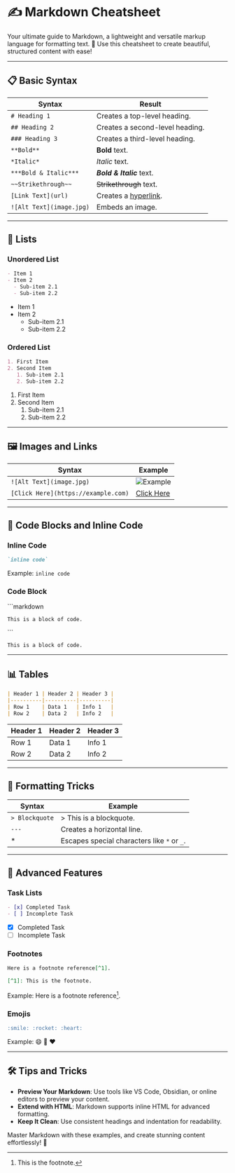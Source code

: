 # ✍️ Markdown Cheatsheet

Your ultimate guide to Markdown, a lightweight and versatile markup language for formatting text. 🚀 Use this cheatsheet to create beautiful, structured content with ease!

---

## 📋 Basic Syntax

| **Syntax**        | **Result**                         |
|-------------------|------------------------------------|
| `# Heading 1`     | Creates a top-level heading.       |
| `## Heading 2`    | Creates a second-level heading.    |
| `### Heading 3`   | Creates a third-level heading.     |
| `**Bold**`        | **Bold** text.                    |
| `*Italic*`        | *Italic* text.                    |
| `***Bold & Italic***` | ***Bold & Italic*** text.        |
| `~~Strikethrough~~` | ~~Strikethrough~~ text.           |
| `[Link Text](url)`| Creates a [hyperlink](https://example.com). |
| `![Alt Text](image.jpg)` | Embeds an image.              |

---

## 📂 Lists

### Unordered List
```markdown
- Item 1
- Item 2
  - Sub-item 2.1
  - Sub-item 2.2
```
- Item 1
- Item 2
  - Sub-item 2.1
  - Sub-item 2.2

### Ordered List
```markdown
1. First Item
2. Second Item
   1. Sub-item 2.1
   2. Sub-item 2.2
```
1. First Item
2. Second Item
   1. Sub-item 2.1
   2. Sub-item 2.2

---

## 🖼️ Images and Links

| **Syntax**                              | **Example**                              |
|-----------------------------------------|------------------------------------------|
| `![Alt Text](image.jpg)`                | ![Example](https://via.placeholder.com/150) |
| `[Click Here](https://example.com)`     | [Click Here](https://example.com)         |

---

## 📝 Code Blocks and Inline Code

### Inline Code
```markdown
`inline code`
```
Example: `inline code`

### Code Block
\`\`\`markdown
```
This is a block of code.
```
\`\`\`

```
This is a block of code.
```

---

## 📊 Tables

```markdown
| Header 1 | Header 2 | Header 3 |
|----------|----------|----------|
| Row 1    | Data 1   | Info 1   |
| Row 2    | Data 2   | Info 2   |
```
| Header 1 | Header 2 | Header 3 |
|----------|----------|----------|
| Row 1    | Data 1   | Info 1   |
| Row 2    | Data 2   | Info 2   |

---

## 🎨 Formatting Tricks

| **Syntax**                   | **Example**                                      |
|------------------------------|--------------------------------------------------|
| `> Blockquote`               | > This is a blockquote.                          |
| `---`                        | Creates a horizontal line.                       |
| \*                          | Escapes special characters like `*` or `_`.      |

---

## 🎵 Advanced Features

### Task Lists
```markdown
- [x] Completed Task
- [ ] Incomplete Task
```
- [x] Completed Task
- [ ] Incomplete Task

### Footnotes
```markdown
Here is a footnote reference[^1].

[^1]: This is the footnote.
```
Example:
Here is a footnote reference[^1].

[^1]: This is the footnote.

### Emojis
```markdown
:smile: :rocket: :heart:
```
Example: 😄 🚀 ❤️

---

## 🛠️ Tips and Tricks

- **Preview Your Markdown**: Use tools like VS Code, Obsidian, or online editors to preview your content.
- **Extend with HTML**: Markdown supports inline HTML for advanced formatting.
- **Keep It Clean**: Use consistent headings and indentation for readability.

Master Markdown with these examples, and create stunning content effortlessly! 🌟